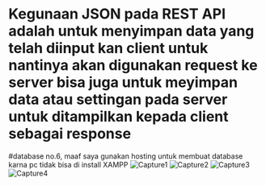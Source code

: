 # Kegunaan JSON pada REST API adalah untuk menyimpan data yang telah diinput kan client untuk nantinya akan digunakan request ke server bisa juga untuk meyimpan data atau settingan pada server untuk ditampilkan kepada client sebagai response

#database no.6, maaf saya gunakan hosting untuk membuat database karna pc tidak bisa di install XAMPP
![Capture1](https://user-images.githubusercontent.com/32476892/71766395-5d651f80-2f32-11ea-81f6-069566bdb998.PNG)
![Capture2](https://user-images.githubusercontent.com/32476892/71766396-5fc77980-2f32-11ea-9152-c7a771b6bf49.PNG)
![Capture3](https://user-images.githubusercontent.com/32476892/71766397-5fc77980-2f32-11ea-8e12-d93e2d1fb748.PNG)
![Capture4](https://user-images.githubusercontent.com/32476892/71766398-60601000-2f32-11ea-8181-80fb74d4783e.PNG)
